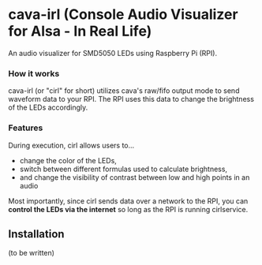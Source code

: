 # cava-irl (Console Audio Visualizer for Alsa - In Real Life)
An audio visualizer for SMD5050 LEDs using Raspberry Pi (RPI).

### How it works
cava-irl (or "cirl" for short) utilizes cava's raw/fifo output mode to send waveform data to your RPI. The RPI uses this data to change the brightness of the LEDs accordingly. 

### Features
During execution, cirl allows users to...
* change the color of the LEDs,
* switch between different formulas used to calculate brightness,
* and change the visibility of contrast between low and high points in an audio

Most importantly, since cirl sends data over a network to the RPI, you can __control the LEDs via the internet__ so long as the RPI is running cirlservice.

## Installation
(to be written)
